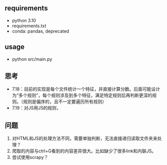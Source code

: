 
## requirements
- python 3.10
- requirements.txt
- conda: pandas, deprecated

## usage
- python src/main.py


## 思考
- 7.18：目前的实现是每个文件统计一个特征，并直接计算分数。后面可能设计为“多个规则”，每个规则涉及到多个特征，满足特定规则后再判断更深的规则。（规则是偏序的，且不一定要遍历所有规则）
- 7.19：对JS用JS的规则，

## 问题
1. 对HTML和JS的处理方法不同，需要单独判断，无法直接递归读取文件夹来处理？
2. 爬取的内容与ctrl+G看到的内容差异很大。比如缺少了很多link和内联JS。
3. 尝试使用scrapy？